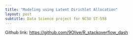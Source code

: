 ```yaml
---
title: "Modeling using Latent Dirichlet Allocation"
layout: post
subtitle: Data Science project for NCSU ST-558
--- 
```


Github link: https://github.com/9Olive/R_stackoverflow_dash